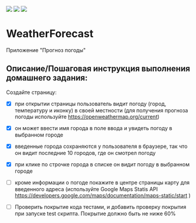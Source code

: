 ![](https://img.shields.io/github/issues/KazhadeyD/WeatherForecast?style=plastic)
![](https://img.shields.io/github/forks/KazhadeyD/WeatherForecast?style=plastic)
![](https://img.shields.io/github/stars/KazhadeyD/WeatherForecast?style=plastic)





# WeatherForecast
Приложение "Прогноз погоды"

## Описание/Пошаговая инструкция выполнения домашнего задания:

Создайте страницу: 
- [X]	при открытии страницы пользователь видит погоду (город, температуру и иконку) в своей местности (для получения прогноза погоды используйте https://openweathermap.org/current)
- [X] он может ввести имя города в поле ввода и увидеть погоду в выбранном городе
- [x] введенные города сохраняются у пользователя в браузере, так что он видит последние 10 городов, где он смотрел погоду
- [x] при клике по строчке города в списке он видит погоду в выбранном городе
- [ ] кроме информации о погоде покажите в центре страницы карту для введенного адреса (используйте Google Maps Statis API https://developers.google.com/maps/documentation/maps-static/start )
- [ ] Проверить покрытие кода тестами, и добавить проверку покрытия при запуске test скрипта. Покрытие должно быть не ниже 60%

